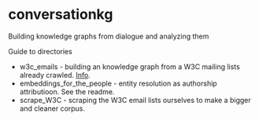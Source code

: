 # conversationkg
Building knowledge graphs from dialogue and analyzing them

Guide to directories

* w3c_emails - building an knowledge graph from a W3C mailing lists already crawled. [Info](https://github.com/pgroth/conversationkg/blob/master/w3c_emails/corpus_and_processing.md).
* embeddings_for_the_people - entity resolution as authorship attributioon. See the readme.
* scrape_W3C - scraping the W3C email lists ourselves to make a bigger and cleaner corpus.


